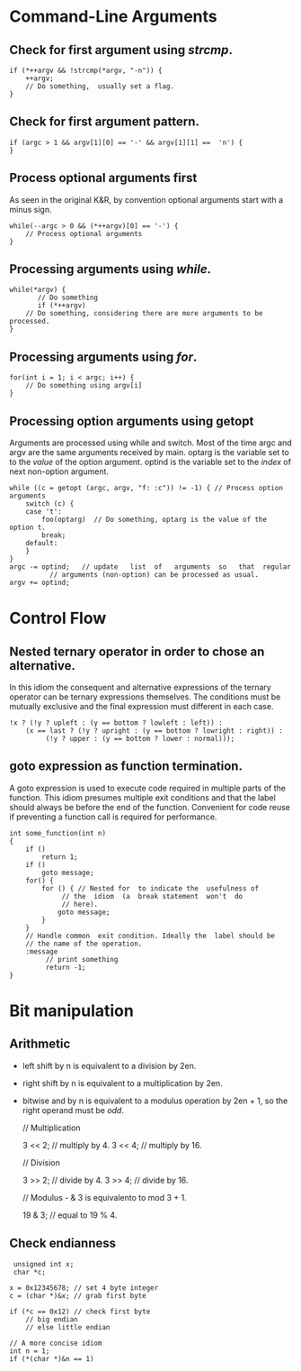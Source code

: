 

# Command-Line Arguments


## Check for first argument using *strcmp*.

    if (*++argv && !strcmp(*argv, "-n")) {
    	++argv;
    	// Do something,  usually set a flag.
    }


## Check for first argument pattern.

    if (argc > 1 && argv[1][0] == '-' && argv[1][1] ==  'n') {        
    }


## Process optional arguments first

As seen in the original K&R, by convention optional arguments start with a minus sign. 

    while(--argc > 0 && (*++argv)[0] == '-') {
    	// Process optional arguments
    }


## Processing arguments using *while*.

    while(*argv) {
           // Do something
           if (*++argv)
    	// Do something, considering there are more arguments to be processed.
    }


## Processing arguments using *for*.

    
    for(int i = 1; i < argc; i++) {
    	// Do something using argv[i]
    }


## Processing option arguments using getopt

Arguments are processed using while and switch. 
Most of the time argc and argv are the same arguments received by main.
optarg is the variable set to to the *value* of the  option argument.
optind is the variable set to the *index* of next non-option argument.

    while ((c = getopt (argc, argv, "f: :c")) != -1) { // Process option arguments
    	switch (c) {
    	case 't':
    		foo(optarg)  // Do something, optarg is the value of the option t.
    		break;
    	default:
    	}
    }
    argc -= optind;   // update   list  of   arguments  so   that  regular
    		  // arguments (non-option) can be processed as usual.
    argv += optind;


# Control Flow


## Nested ternary operator in order to chose an alternative.

In  this  idiom the  consequent  and  alternative expressions  of  the
ternary operator  can be ternary  expressions themselves.
The conditions must be mutually exclusive and the final expression must 
different in each case.

    !x ? (!y ? upleft : (y == bottom ? lowleft : left)) :
        (x == last ? (!y ? upright : (y == bottom ? lowright : right)) :
    		 (!y ? upper : (y == bottom ? lower : normal)));


## goto expression as function termination.

A goto expression  is used to execute code required  in multiple parts
of the  function.  This  idiom presumes  multiple exit  conditions and
that the label should always be before the end of the function.
Convenient for  code reuse if preventing a function call  is required
for performance.

    int some_function(int n) 
    {
    	if ()
    		return 1;
    	if ()
    		goto message;
    	for() {
    		for () { // Nested for  to indicate the  usefulness of
    			 // the  idiom  (a  break statement  won't  do
    			 // here).
    			goto message;
    		}
    	}
    	// Handle common  exit condition. Ideally the  label should be
    	// the name of the operation.
    	:message
    		 // print something
    		 return -1;
    }


# Bit manipulation


## Arithmetic

-   left shift by n is equivalent to a division by 2en.
-   right shift by n is equivalent to a multiplication by 2en.
-   bitwise and by n is equivalent to a modulus operation by 2en + 1, so
    the right operand must be *odd*.

    
    // Multiplication
    
    3 << 2; // multiply by 4.
    3 << 4; // multiply by 16.
    
    // Division
    
    3 >> 2; // divide by 4.
    3 >> 4; // divide by 16.
    
    // Modulus - & 3 is equivalento to mod 3 + 1.
    
    19 & 3; // equal to  19 % 4.


## Check endianness

    
     unsigned int x;
     char *c;
    
    x = 0x12345678; // set 4 byte integer
    c = (char *)&x; // grab first byte
    
    if (*c == 0x12) // check first byte
    	// big endian
    	// else little endian
    
    // A more concise idiom
    int n = 1;
    if (*(char *)&n == 1)

